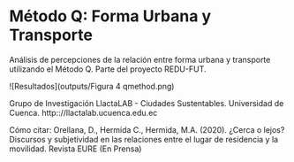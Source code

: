# Método Q: Forma Urbana y Transporte
Análisis de percepciones de la relación entre forma urbana y transporte utilizando el Método Q. Parte del proyecto REDU-FUT.

![Resultados](outputs/Figura 4 qmethod.png)



Grupo de Investigación LlactaLAB - Ciudades Sustentables. Universidad de Cuenca.
http:://llactalab.ucuenca.edu.ec

Cómo citar:
Orellana, D., Hermida C., Hermida, M.A. (2020). ¿Cerca o lejos? Discursos y subjetividad en las relaciones entre el lugar de residencia y la movilidad. Revista EURE (En Prensa)


